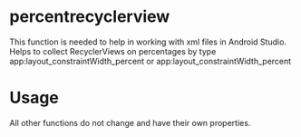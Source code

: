 # percentrecyclerview

This function is needed to help in working with xml files in Android Studio. Helps to collect RecyclerViews on percentages by type app:layout_constraintWidth_percent or app:layout_constraintWidth_percent

# Usage

All other functions do not change and have their own properties.

<CustomRecyclerView
		android:id="@+id/recycler"
		android:layout_width="0.0dip"
		android:layout_height="0.0dip"
		android:fadeScrollbars="false"
		android:orientation="horizontal"
		app:itemHeightPercent="1.0"
		app:itemWidthPercent="0.12"
		app:layoutManager="androidx.recyclerview.widget.LinearLayoutManager"
		app:layout_constraintBottom_toTopOf="@id/recyclerBottGl"
		app:layout_constraintEnd_toStartOf="@id/lastLvlLayout"
		app:layout_constraintStart_toStartOf="@id/recyclerStartGl"
		app:layout_constraintTop_toTopOf="@id/recyclerTopGl"
		tools:listitem="@layout/battlepass_item"/>
